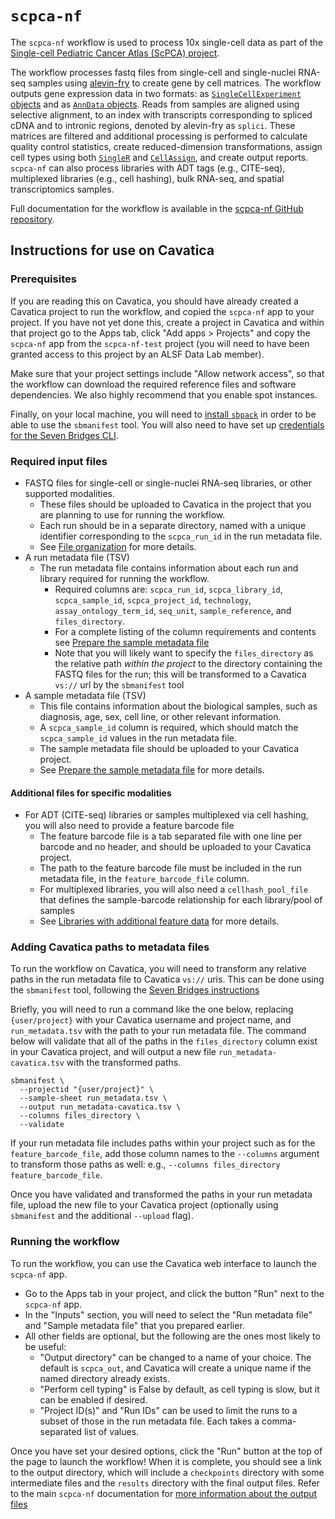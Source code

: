 # `scpca-nf`

The  `scpca-nf` workflow is used to process 10x single-cell data as part of the [Single-cell Pediatric Cancer Atlas (ScPCA) project](https://scpca.alexslemonade.org/).


The workflow processes fastq files from single-cell and single-nuclei RNA-seq samples using [alevin-fry](https://alevin-fry.readthedocs.io/en/latest/) to create gene by cell matrices.
The workflow outputs gene expression data in two formats: as [`SingleCellExperiment` objects](https://www.bioconductor.org/packages/release/bioc/html/SingleCellExperiment.html) and as [`AnnData` objects](https://anndata.readthedocs.io/en/latest/).
Reads from samples are aligned using selective alignment, to an index with transcripts corresponding to spliced cDNA and to intronic regions, denoted by alevin-fry as `splici`.
These matrices are filtered and additional processing is performed to calculate quality control statistics, create reduced-dimension transformations, assign cell types using both [`SingleR`](https://bioconductor.org/packages/release/bioc/html/SingleR.html) and [`CellAssign`](https://docs.scvi-tools.org/en/stable/user_guide/models/cellassign.html), and create output reports.
`scpca-nf` can also process libraries with ADT tags (e.g., CITE-seq), multiplexed libraries (e.g., cell hashing), bulk RNA-seq, and spatial transcriptomics samples.

Full documentation for the workflow is available in the [scpca-nf GitHub repository](https://github.com/AlexsLemonade/scpca-nf).

## Instructions for use on Cavatica

### Prerequisites

If you are reading this on Cavatica, you should have already created a Cavatica project to run the workflow, and copied the `scpca-nf` app to your project.
If you have not yet done this, create a project in Cavatica and within that project go to the Apps tab, click "Add apps > Projects" and copy the `scpca-nf` app from the `scpca-nf-test` project (you will need to have been granted access to this project by an ALSF Data Lab member).

Make sure that your project settings include "Allow network access", so that the workflow can download the required reference files and software dependencies. 
We also highly recommend that you enable spot instances.

Finally, on your local machine, you will need to [install `sbpack`](https://docs.sevenbridges.com/docs/add-nextflow-apps-through-the-command-line-interface-cli#about-sbpack) in order to be able to use the `sbmanifest` tool.
You will also need to have set up [credentials for the Seven Bridges CLI](https://docs.sevenbridges.com/docs/store-credentials-to-access-seven-bridges-client-applications-and-libraries).


### Required input files

- FASTQ files for single-cell or single-nuclei RNA-seq libraries, or other supported modalities.
  - These files should be uploaded to Cavatica in the project that you are planning to use for running the workflow.
  - Each run should be in a separate directory, named with a unique identifier corresponding to the `scpca_run_id` in the run metadata file.
  - See [File organization](https://github.com/AlexsLemonade/scpca-nf/blob/main/external-instructions.md#file-organization) for more details.
- A run metadata file (TSV)
  - The run metadata file contains information about each run and library required for running the workflow.
    - Required columns are: `scpca_run_id`, `scpca_library_id`, `scpca_sample_id`, `scpca_project_id`, `technology`, `assay_ontology_term_id`, `seq_unit`, `sample_reference`, and `files_directory`.
    - For a complete listing of the column requirements and contents see [Prepare the sample metadata file](https://github.com/AlexsLemonade/scpca-nf/blob/main/external-instructions.md#prepare-the-run-metadata-file)
    - Note that you will likely want to specify the `files_directory` as the relative path _within the project_ to the directory containing the FASTQ files for the run; this will be transformed to a Cavatica `vs://` url by the `sbmanifest` tool
- A sample metadata file (TSV)
  - This file contains information about the biological samples, such as diagnosis, age, sex, cell line, or other relevant information.
  - A `scpca_sample_id` column is required, which should match the `scpca_sample_id` values in the run metadata file.
  - The sample metadata file should be uploaded to your Cavatica project.
  - See [Prepare the sample metadata file](https://github.com/AlexsLemonade/scpca-nf/blob/main/external-instructions.md#prepare-the-sample-metadata-file) for more details.

#### Additional files for specific modalities

- For ADT (CITE-seq) libraries or samples multiplexed via cell hashing, you will also need to provide a feature barcode file
  - The feature barcode file is a tab separated file with one line per barcode and no header, and should be uploaded to your Cavatica project.
  - The path to the feature barcode file must be included in the run metadata file, in the `feature_barcode_file` column.
  - For multiplexed libraries, you will also need a `cellhash_pool_file` that defines the sample-barcode relationship for each library/pool of samples
  - See [Libraries with additional feature data](https://github.com/AlexsLemonade/scpca-nf/blob/main/external-instructions.md#libraries-with-additional-feature-data-adt-or-cellhash) for more details.


### Adding Cavatica paths to metadata files

To run the workflow on Cavatica, you will need to transform any relative paths in the run metadata file to Cavatica `vs://` uris.
This can be done using the `sbmanifest` tool, following the [Seven Bridges instructions](https:/docs.sevenbridges.com/docs/using-sample-sheets-with-nextflow-apps)

Briefly, you will need to run a command like the one below, replacing `{user/project}` with your Cavatica username and project name, and `run_metadata.tsv` with the path to your run metadata file.
The command below will validate that all of the paths in the `files_directory` column exist in your Cavatica project, and will output a new file `run_metadata-cavatica.tsv` with the transformed paths.

```
sbmanifest \
  --projectid "{user/project}" \
  --sample-sheet run_metadata.tsv \
  --output run_metadata-cavatica.tsv \
  --columns files_directory \
  --validate
```

If your run metadata file includes paths within your project such as for the `feature_barcode_file`, add those column names to the `--columns` argument to transform those paths as well: e.g., `--columns files_directory feature_barcode_file`.

Once you have validated and transformed the paths in your run metadata file, upload the new file to your Cavatica project (optionally using `sbmanifest` and the additional `--upload` flag).

### Running the workflow

To run the workflow, you can use the Cavatica web interface to launch the `scpca-nf` app.

- Go to the Apps tab in your project, and click the button "Run" next to the `scpca-nf` app.
- In the "Inputs" section, you will need to select the "Run metadata file" and "Sample metadata file" that you prepared earlier.
- All other fields are optional, but the following are the ones most likely to be useful:
  - "Output directory" can be changed to a name of your choice. The default is `scpca_out`, and Cavatica will create a unique name if the named directory already exists.
  - "Perform cell typing" is False by default, as cell typing is slow, but it can be enabled if desired.
  - "Project ID(s)" and "Run IDs" can be used to limit the runs to a subset of those in the run metadata file. Each takes a comma-separated list of values.

Once you have set your desired options, click the "Run" button at the top of the page to launch the workflow!
When it is complete, you should see a link to the output directory, which will include a `checkpoints` directory with some intermediate files and the `results` directory with the final output files.
Refer to the main `scpca-nf` documentation for [more information about the output files](https://github.com/AlexsLemonade/scpca-nf/blob/main/external-instructions.md#output-files)
